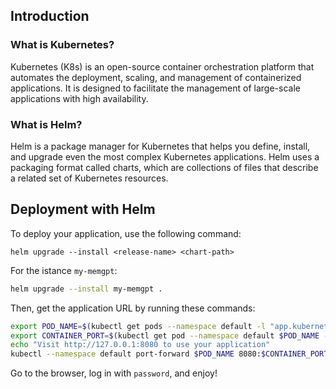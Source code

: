 ## Introduction

### What is Kubernetes?
Kubernetes (K8s) is an open-source container orchestration platform that automates the deployment, scaling, and management of containerized applications. It is designed to facilitate the management of large-scale applications with high availability.

### What is Helm?
Helm is a package manager for Kubernetes that helps you define, install, and upgrade even the most complex Kubernetes applications. Helm uses a packaging format called charts, which are collections of files that describe a related set of Kubernetes resources.


## Deployment with Helm
To deploy your application, use the following command:

`helm upgrade --install <release-name> <chart-path>`

For the istance `my-memgpt`:
```bash
helm upgrade --install my-memgpt .
```

Then, get the application URL by running these commands:
```bash
export POD_NAME=$(kubectl get pods --namespace default -l "app.kubernetes.io/name=memgpt,app.kubernetes.io/instance=my-memgpt" -o jsonpath="{.items[0].metadata.name}")
export CONTAINER_PORT=$(kubectl get pod --namespace default $POD_NAME -o jsonpath="{.spec.containers[0].ports[0].containerPort}")
echo "Visit http://127.0.0.1:8080 to use your application"
kubectl --namespace default port-forward $POD_NAME 8080:$CONTAINER_PORT
```

Go to the browser, log in with `password`, and enjoy!
